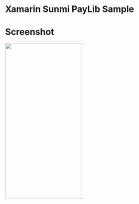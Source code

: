 # Xamarin Sunmi PayLib Sample

# Screenshot
<img src="https://cdn-images-1.medium.com/max/1600/1*x7EjQ_oq2f7yXaf75uVVqQ.png" align="left" height="500" width="250">
